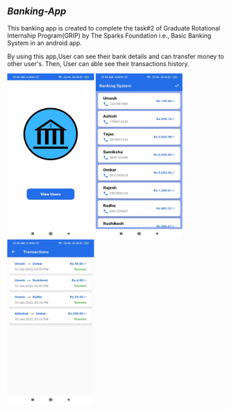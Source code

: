 ## *Banking-App*
This banking app is created to complete the task#2 of Graduate Rotational Internship Program(GRIP) by The Sparks Foundation i.e., Basic Banking System in an android app.

By using this app,User can see their bank details and can transfer money to other user's. Then, User can able see their transactions history.
<p float="left">
   
   <img src="https://github.com/Umeshekh/Banking-System-App/blob/Screenshot/app/src/main/res/drawable/screenshot3.jpeg" height="380" width="200" alt="Screen shot 1" />
     <img src="https://github.com/Umeshekh/Banking-System-App/blob/Screenshot/app/src/main/res/drawable/screnshot2.jpeg" height="380" width="200" alt="Screen shot 2" />
  <img src="https://github.com/Umeshekh/Banking-System-App/blob/Screenshot/app/src/main/res/drawable/scrennshot1.jpeg" height="380" width="200" alt="Screen shot 3" />
  
 
</p>

